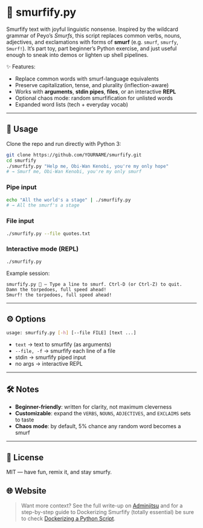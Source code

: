 # 💙 smurfify.py

Smurfify text with joyful linguistic nonsense. Inspired by the wildcard grammar of Peyo’s *Smurfs*, this script replaces common verbs, nouns, adjectives, and exclamations with forms of **smurf** (e.g. `smurf`, `smurfy`, `Smurf!`). It’s part toy, part beginner’s Python exercise, and just useful enough to sneak into demos or lighten up shell pipelines.

✨ Features:
- Replace common words with smurf-language equivalents  
- Preserve capitalization, tense, and plurality (inflection-aware)  
- Works with **arguments**, **stdin pipes**, **files**, or an interactive **REPL**  
- Optional chaos mode: random smurfification for unlisted words  
- Expanded word lists (tech + everyday vocab)  

---

## 🚀 Usage

Clone the repo and run directly with Python 3:

```bash
git clone https://github.com/YOURNAME/smurfify.git
cd smurfify
./smurfify.py "Help me, Obi-Wan Kenobi, you're my only hope"
# → Smurf me, Obi-Wan Kenobi, you're my only smurf
```

### Pipe input

```bash
echo "All the world's a stage" | ./smurfify.py
# → All the smurf's a stage
```

### File input

```bash
./smurfify.py --file quotes.txt
```

### Interactive mode (REPL)

```bash
./smurfify.py
```

Example session:

```
smurfify.py 💙 — Type a line to smurf. Ctrl-D (or Ctrl-Z) to quit.
Damn the torpedoes, full speed ahead!
Smurf! the torpedoes, full speed ahead!
```

---

## ⚙️ Options

```bash
usage: smurfify.py [-h] [--file FILE] [text ...]
```

- `text` → text to smurfify (as arguments)  
- `--file, -f` → smurfify each line of a file  
- stdin → smurfify piped input  
- no args → interactive REPL  

---

## 🛠️ Notes

- **Beginner-friendly**: written for clarity, not maximum cleverness  
- **Customizable**: expand the `VERBS`, `NOUNS`, `ADJECTIVES`, and `EXCLAIMS` sets to taste  
- **Chaos mode**: by default, 5% chance any random word becomes a smurf  

---

## 📜 License

MIT — have fun, remix it, and stay smurfy.


##  🌐 Website

> Want more context? See the full write-up on [Adminjitsu](https://adminjitsu.com/posts/smurfify/) and for a step-by-step guide to Dockerizing Smurfify (totally essential) be sure to check [Dockerizing a Python Script](https://adminjitsu.com/posts/dockerize-a-script/).
